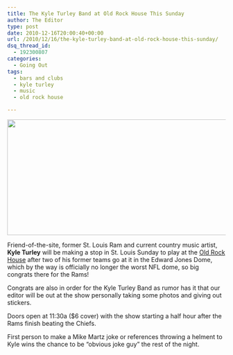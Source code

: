 ```yaml
---
title: The Kyle Turley Band at Old Rock House This Sunday
author: The Editor
type: post
date: 2010-12-16T20:00:40+00:00
url: /2010/12/16/the-kyle-turley-band-at-old-rock-house-this-sunday/
dsq_thread_id:
  - 192300807
categories:
  - Going Out
tags:
  - bars and clubs
  - kyle turley
  - music
  - old rock house

---
```

[<img class="aligncenter size-full wp-image-8238" title="kyle_turley_another_whiskey" src="http://media.punchingkitty.com/wordpress/2010/12/kyle_turley_another_whiskey.jpg" alt="" width="600" height="267" />][1]

Friend-of-the-site, former St. Louis Ram and current country music artist, **Kyle Turley** will be making a stop in St. Louis Sunday to play at the <a href="http://oldrockhouse.com/kyle-turley-band/" target="_blank">Old Rock House</a> after two of his former teams go at it in the Edward Jones Dome, which by the way is officially no longer the worst NFL dome, so big congrats there for the Rams!

Congrats are also in order for the Kyle Turley Band as rumor has it that our editor will be out at the show personally taking some photos and giving out stickers.

Doors open at 11:30a ($6 cover) with the show starting a half hour after the Rams finish beating the Chiefs.

First person to make a Mike Martz joke or references throwing a helment to Kyle wins the chance to be &#8220;obvious joke guy&#8221; the rest of the night.

 [1]: http://media.punchingkitty.com/wordpress/2010/12/kyle_turley_another_whiskey.jpg